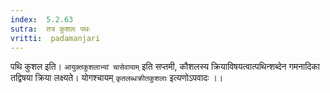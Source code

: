 ```yaml
---
index:  5.2.63
sutra:  तत्र कुशलः पथः
vritti:  padamanjari
---
```


पथि कुशल इति। `आयुक्तकुशलाभ्यां चासेवायाम्` इति सप्तमी, कौशलस्य क्रियाविषयत्वात्पथिन्शब्देन गमनादिका तद्विषया क्रिया लक्ष्यते। योगश्चायम् `कृतलब्धक्रीतकुशलाः` इत्यणोऽपवादः ।।

